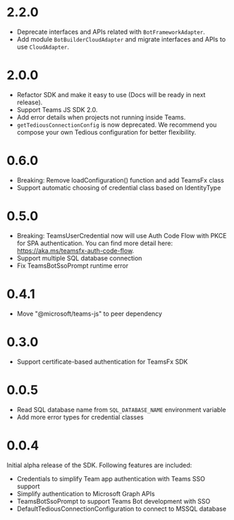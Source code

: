 # 2.2.0

- Deprecate interfaces and APIs related with `BotFrameworkAdapter`.
- Add module `BotBuilderCloudAdapter` and migrate interfaces and APIs to use `CloudAdapter`.

# 2.0.0

- Refactor SDK and make it easy to use (Docs will be ready in next release).
- Support Teams JS SDK 2.0.
- Add error details when projects not running inside Teams.
- `getTediousConnectionConfig` is now deprecated. We recommend you compose your own Tedious configuration for better flexibility.

# 0.6.0

- Breaking: Remove loadConfiguration() function and add TeamsFx class
- Support automatic choosing of credential class based on IdentityType

# 0.5.0

- Breaking: TeamsUserCredential now will use Auth Code Flow with PKCE for SPA authentication. You can find more detail here: https://aka.ms/teamsfx-auth-code-flow.
- Support multiple SQL database connection
- Fix TeamsBotSsoPrompt runtime error

# 0.4.1

- Move "@microsoft/teams-js" to peer dependency

# 0.3.0

- Support certificate-based authentication for TeamsFx SDK

# 0.0.5

- Read SQL database name from `SQL_DATABASE_NAME` environment variable
- Add more error types for credential classes

# 0.0.4

Initial alpha release of the SDK. Following features are included:

- Credentials to simplify Team app authentication with Teams SSO support
- Simplify authentication to Microsoft Graph APIs
- TeamsBotSsoPrompt to support Teams Bot development with SSO
- DefaultTediousConnectionConfiguration to connect to MSSQL database
